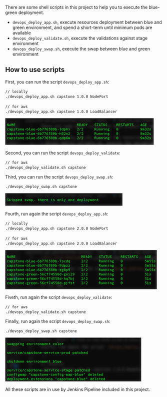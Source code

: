 There are some shell scripts in this project to help you to execute the blue-green deployment.

* `devops_deploy_app.sh`, execute resources deployment between blue and green environment, and spend a short-term until minimum pods are available
* `devops_deploy_validate.sh`, execute the validations against stage environment
* `devops_deploy_swap.sh`, execute the swap between blue and green environment

## How to use scripts

First, you can run the script `devops_deploy_app.sh`:

```
// locally
./devops_deploy_app.sh capstone 1.0.0 NodePort

// for aws
./devops_deploy_app.sh capstone 1.0.0 LoadBalancer
```

![alt blue-deployment](./images/deployment-strategy/blue-deployment.png)

Second, you can run the script `devops_deploy_validate`:

```
// for aws
./devops_deploy_validate.sh capstone
```

Third, you can run the script `devops_deploy_swap.sh`:

```
./devops_deploy_swap.sh capstone
```

![alt blue-swap](./images/deployment-strategy/blue-swap.png)

Fourth, run again the script `devops_deploy_app.sh`:

```
// locally
./devops_deploy_app.sh capstone 2.0.0 NodePort

// for aws
./devops_deploy_app.sh capstone 2.0.0 LoadBalancer
```

![alt blue-green-deployment](./images/deployment-strategy/blue-green-deployment.png)

Fiveth, run again the script `devops_deploy_validate`:

```
// for aws
./devops_deploy_validate.sh capstone
```

Finally, run again the script `devops_deploy_swap.sh`:

```
./devops_deploy_swap.sh capstone
```

![alt blue-green-swap](./images/deployment-strategy/blue-green-swap.png)

All these scripts are in use by Jenkins Pipeline included in this project.